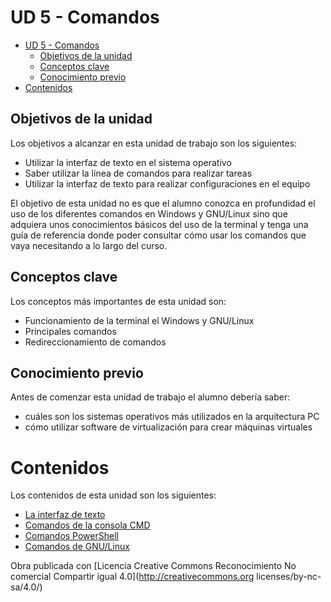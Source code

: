 UD 5 - Comandos 
===============

- [UD 5 - Comandos](#ud-5---comandos)
  - [Objetivos de la unidad](#objetivos-de-la-unidad)
  - [Conceptos clave](#conceptos-clave)
  - [Conocimiento previo](#conocimiento-previo)
- [Contenidos](#contenidos)

Objetivos de la unidad
----------------------

Los objetivos a alcanzar en esta unidad de trabajo son los siguientes:

- Utilizar la interfaz de texto en el sistema operativo
- Saber utilizar la línea de comandos para realizar tareas
- Utilizar la interfaz de texto para realizar configuraciones en el equipo

El objetivo de esta unidad no es que el alumno conozca en profundidad el uso de los diferentes comandos en Windows y GNU/Linux sino que adquiera unos conocimientos básicos del uso de la terminal y tenga una guía de referencia donde poder consultar cómo usar los comandos que vaya
necesitando a lo largo del curso.

Conceptos clave 
---------------

Los conceptos más importantes de esta unidad son:

- Funcionamiento de la terminal el Windows y GNU/Linux
- Principales comandos
- Redireccionamiento de comandos

Conocimiento previo
-------------------

Antes de comenzar esta unidad de trabajo el alumno debería saber:

- cuáles son los sistemas operativos más utilizados en la arquitectura PC
- cómo utilizar software de virtualización para crear máquinas virtuales

Contenidos 
==========

Los contenidos de esta unidad son los siguientes:
- [La interfaz de texto](../../../../altres/sistemes-operatius/comandos)
- [Comandos de la consola CMD](../../../../altres/sistemes-operatius/comandos/ConsolaCMD.md)
- [Comandos PowerShell](../../../../altres/sistemes-operatius/comandos/PowerShell.md)
- [Comandos de GNU/Linux](../../../../altres/sistemes-operatius/comandos/linux.md)

Obra publicada con [Licencia Creative Commons Reconocimiento No comercial Compartir igual 4.0](http://creativecommons.org licenses/by-nc-sa/4.0/)
